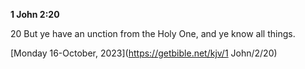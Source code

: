 **1 John 2:20**

20 But ye have an unction from the Holy One, and ye know all things.

[Monday 16-October, 2023](https://getbible.net/kjv/1 John/2/20)
